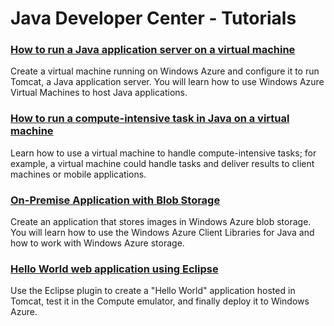 # Java Developer Center - Tutorials

### [How to run a Java application server on a virtual machine][java_application_server]

Create a virtual machine running on Windows Azure and configure it to run Tomcat, a Java application server. You will learn how to use Windows Azure Virtual Machines to host Java applications.

### [How to run a compute-intensive task in Java on a virtual machine][compute_intensive]

Learn how to use a virtual machine to handle compute-intensive tasks; for example, a virtual machine could handle tasks and deliver results to client machines or mobile applications.

### [On-Premise Application with Blob Storage][on_premise_storage]

Create an application that stores images in Windows Azure blob storage. You will learn how to use the Windows Azure Client Libraries for Java and how to work with Windows Azure storage. 

### [Hello World web application using Eclipse][eclipse-app]

Use the Eclipse plugin to create a "Hello World" application hosted in Tomcat, test it in the Compute emulator, and finally deploy it to Windows Azure.



[on_premise_storage]: /en-us/develop/java/tutorials/application-with-blob-storage/
[compute_intensive]: /en-us/develop/java/tutorials/tomcat-on-virtual-machine/
[java_application_server]: /en-us/develop/java/tutorials/app-on-virtual-machine/
[eclipse-app]: http://go.microsoft.com/fwlink/?LinkID=234493&clcid=0x409